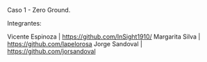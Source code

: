 Caso 1 - Zero Ground.

Integrantes:

Vicente Espinoza | https://github.com/InSight1910/
Margarita Silva | https://github.com/lapelorosa
Jorge Sandoval | https://github.com/jorsandoval
